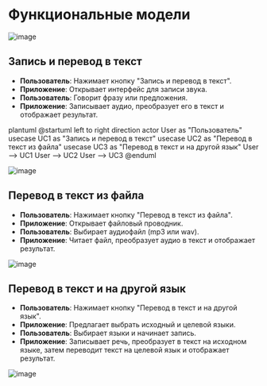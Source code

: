 # Функциональные модели


![image](https://github.com/Retnug228/Lab3Orpo/assets/140345168/9d83ec75-c845-4498-962d-cbd5a76cd4a7)


## Запись и перевод в текст

- **Пользователь**: Нажимает кнопку "Запись и перевод в текст".
- **Приложение**: Открывает интерфейс для записи звука.
- **Пользователь**: Говорит фразу или предложения.
- **Приложение**: Записывает аудио, преобразует его в текст и отображает результат.

plantuml
@startuml
left to right direction
actor User as "Пользователь"
usecase UC1 as "Запись и перевод в текст"
usecase UC2 as "Перевод в текст из файла"
usecase UC3 as "Перевод в текст и на другой язык"
User --> UC1
User --> UC2
User --> UC3
@enduml


![image](https://github.com/Retnug228/Lab3Orpo/assets/140345168/b4ee2758-9191-4b11-b23c-adfcf9215c06)


## Перевод в текст из файла

- **Пользователь**: Нажимает кнопку "Перевод в текст из файла".
- **Приложение**: Открывает файловый проводник.
- **Пользователь**: Выбирает аудиофайл (mp3 или wav).
- **Приложение**: Читает файл, преобразует аудио в текст и отображает результат.


![image](https://github.com/Retnug228/Lab3Orpo/assets/140345168/c110f6a0-b96b-4d6b-930a-d28d5a4f4e8c)


## Перевод в текст и на другой язык

- **Пользователь**: Нажимает кнопку "Перевод в текст и на другой язык".
- **Приложение**: Предлагает выбрать исходный и целевой языки.
- **Пользователь**: Выбирает языки и начинает запись.
- **Приложение**: Записывает речь, преобразует в текст на исходном языке, затем переводит текст на целевой язык и отображает результат.


![image](https://github.com/Retnug228/Lab3Orpo/assets/140345168/4a476180-5b6c-43aa-9063-70c69ad52d9b)


  

